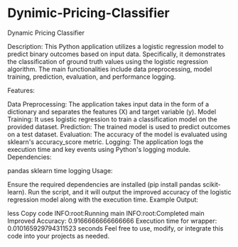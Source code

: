 # Dynimic-Pricing-Classifier


Dynamic Pricing Classifier

Description:
This Python application utilizes a logistic regression model to predict binary outcomes based on input data. Specifically, it demonstrates the classification of ground truth values using the logistic regression algorithm. The main functionalities include data preprocessing, model training, prediction, evaluation, and performance logging.

Features:

Data Preprocessing: The application takes input data in the form of a dictionary and separates the features (X) and target variable (y).
Model Training: It uses logistic regression to train a classification model on the provided dataset.
Prediction: The trained model is used to predict outcomes on a test dataset.
Evaluation: The accuracy of the model is evaluated using sklearn's accuracy_score metric.
Logging: The application logs the execution time and key events using Python's logging module.
Dependencies:

pandas
sklearn
time
logging
Usage:

Ensure the required dependencies are installed (pip install pandas scikit-learn).
Run the script, and it will output the improved accuracy of the logistic regression model along with the execution time.
Example Output:

less
Copy code
INFO:root:Running main
INFO:root:Completed main
Improved Accuracy: 0.9166666666666666
Execution time for wrapper: 0.010165929794311523 seconds
Feel free to use, modify, or integrate this code into your projects as needed.
